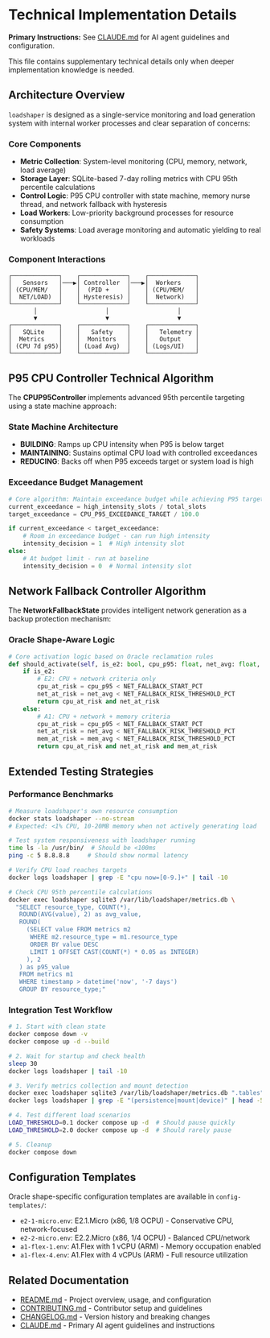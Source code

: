 # Technical Implementation Details

**Primary Instructions:** See [CLAUDE.md](CLAUDE.md) for AI agent guidelines and configuration.

This file contains supplementary technical details only when deeper implementation knowledge is needed.

## Architecture Overview

`loadshaper` is designed as a single-service monitoring and load generation system with internal worker processes and clear separation of concerns:

### Core Components
- **Metric Collection**: System-level monitoring (CPU, memory, network, load average)
- **Storage Layer**: SQLite-based 7-day rolling metrics with CPU 95th percentile calculations
- **Control Logic**: P95 CPU controller with state machine, memory nurse thread, and network fallback with hysteresis
- **Load Workers**: Low-priority background processes for resource consumption
- **Safety Systems**: Load average monitoring and automatic yielding to real workloads

### Component Interactions
```
┌─────────────┐    ┌─────────────┐    ┌─────────────┐
│   Sensors   │───▶│ Controller  │───▶│  Workers    │
│ (CPU/MEM/   │    │  (PID +     │    │ (CPU/MEM/   │
│  NET/LOAD)  │    │ Hysteresis) │    │  Network)   │
└─────────────┘    └─────────────┘    └─────────────┘
       │                   │                   │
       ▼                   ▼                   ▼
┌─────────────┐    ┌─────────────┐    ┌─────────────┐
│   SQLite    │    │   Safety    │    │   Telemetry │
│  Metrics    │    │  Monitors   │    │   Output    │
│ (CPU 7d p95)│    │ (Load Avg)  │    │ (Logs/UI)   │
└─────────────┘    └─────────────┘    └─────────────┘
```

## P95 CPU Controller Technical Algorithm

The **CPUP95Controller** implements advanced 95th percentile targeting using a state machine approach:

### State Machine Architecture
- **BUILDING**: Ramps up CPU intensity when P95 is below target
- **MAINTAINING**: Sustains optimal CPU load with controlled exceedances
- **REDUCING**: Backs off when P95 exceeds target or system load is high

### Exceedance Budget Management
```python
# Core algorithm: Maintain exceedance budget while achieving P95 target
current_exceedance = high_intensity_slots / total_slots
target_exceedance = CPU_P95_EXCEEDANCE_TARGET / 100.0

if current_exceedance < target_exceedance:
    # Room in exceedance budget - can run high intensity
    intensity_decision = 1  # High intensity slot
else:
    # At budget limit - run at baseline
    intensity_decision = 0  # Normal intensity slot
```

## Network Fallback Controller Algorithm

The **NetworkFallbackState** provides intelligent network generation as a backup protection mechanism:

### Oracle Shape-Aware Logic
```python
# Core activation logic based on Oracle reclamation rules
def should_activate(self, is_e2: bool, cpu_p95: float, net_avg: float, mem_avg: float):
    if is_e2:
        # E2: CPU + network criteria only
        cpu_at_risk = cpu_p95 < NET_FALLBACK_START_PCT
        net_at_risk = net_avg < NET_FALLBACK_RISK_THRESHOLD_PCT
        return cpu_at_risk and net_at_risk
    else:
        # A1: CPU + network + memory criteria
        cpu_at_risk = cpu_p95 < NET_FALLBACK_START_PCT
        net_at_risk = net_avg < NET_FALLBACK_RISK_THRESHOLD_PCT
        mem_at_risk = mem_avg < NET_FALLBACK_RISK_THRESHOLD_PCT
        return cpu_at_risk and net_at_risk and mem_at_risk
```

## Extended Testing Strategies

### Performance Benchmarks
```bash
# Measure loadshaper's own resource consumption
docker stats loadshaper --no-stream
# Expected: <1% CPU, 10-20MB memory when not actively generating load

# Test system responsiveness with loadshaper running
time ls -la /usr/bin/  # Should be <100ms
ping -c 5 8.8.8.8     # Should show normal latency

# Verify CPU load reaches targets
docker logs loadshaper | grep -E "cpu now=[0-9.]+" | tail -10

# Check CPU 95th percentile calculations
docker exec loadshaper sqlite3 /var/lib/loadshaper/metrics.db \
  "SELECT resource_type, COUNT(*),
   ROUND(AVG(value), 2) as avg_value,
   ROUND(
     (SELECT value FROM metrics m2
      WHERE m2.resource_type = m1.resource_type
      ORDER BY value DESC
      LIMIT 1 OFFSET CAST(COUNT(*) * 0.05 as INTEGER)
     ), 2
   ) as p95_value
   FROM metrics m1
   WHERE timestamp > datetime('now', '-7 days')
   GROUP BY resource_type;"
```

### Integration Test Workflow
```bash
# 1. Start with clean state
docker compose down -v
docker compose up -d --build

# 2. Wait for startup and check health
sleep 30
docker logs loadshaper | tail -10

# 3. Verify metrics collection and mount detection
docker exec loadshaper sqlite3 /var/lib/loadshaper/metrics.db ".tables" 2>/dev/null || echo "Persistent storage not mounted - container will fail"
docker logs loadshaper | grep -E "(persistence|mount|device)" | head -5  # Check mount detection logs

# 4. Test different load scenarios
LOAD_THRESHOLD=0.1 docker compose up -d  # Should pause quickly
LOAD_THRESHOLD=2.0 docker compose up -d  # Should rarely pause

# 5. Cleanup
docker compose down
```

## Configuration Templates

Oracle shape-specific configuration templates are available in `config-templates/`:
- `e2-1-micro.env`: E2.1.Micro (x86, 1/8 OCPU) - Conservative CPU, network-focused
- `e2-2-micro.env`: E2.2.Micro (x86, 1/4 OCPU) - Balanced CPU/network
- `a1-flex-1.env`: A1.Flex with 1 vCPU (ARM) - Memory occupation enabled
- `a1-flex-4.env`: A1.Flex with 4 vCPUs (ARM) - Full resource utilization

## Related Documentation
- [README.md](README.md) - Project overview, usage, and configuration
- [CONTRIBUTING.md](CONTRIBUTING.md) - Contributor setup and guidelines
- [CHANGELOG.md](CHANGELOG.md) - Version history and breaking changes
- [CLAUDE.md](CLAUDE.md) - Primary AI agent guidelines and instructions